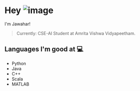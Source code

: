 # Hey ![image](https://user-images.githubusercontent.com/95698531/157046798-d134d0fe-b8ae-4c0d-b6dd-b11d8a833bb6.png)


I'm Jawahar! <br>
> Currently:  CSE-AI Student at Amrita Vishwa Vidyapeetham.

## Languages I'm good at 💻 
* Python 
* Java
* C++
* Scala
* MATLAB
